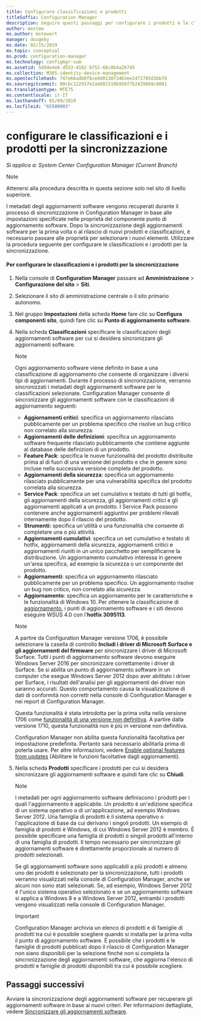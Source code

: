```yaml
---
title: Configurare classificazioni e prodotti
titleSuffix: Configuration Manager
description: Seguire questi passaggi per configurare i prodotti e le classificazioni degli aggiornamenti software per la sincronizzazione nella console di Configuration Manager.
author: mestew
ms.author: mstewart
manager: dougeby
ms.date: 02/15/2019
ms.topic: conceptual
ms.prod: configuration-manager
ms.technology: configmgr-sum
ms.assetid: 5ddde4e6-d553-4182-b752-6bc8b4a26745
ms.collection: M365-identity-device-management
ms.openlocfilehash: 747e66adb8f6ce0d013073463ee2472785d3bb70
ms.sourcegitcommit: 80cbc122937e1add82310b956f7b24296b9c8081
ms.translationtype: MTE75
ms.contentlocale: it-IT
ms.lasthandoff: 05/09/2019
ms.locfileid: "65500003"
---
```

#  <a name="configure-classifications-and-products-to-synchronize"></a>configurare le classificazioni e i prodotti per la sincronizzazione  

*Si applica a: System Center Configuration Manager (Current Branch)*


> [!NOTE]  
>  Attenersi alla procedura descritta in questa sezione solo nel sito di livello superiore.  

 I metadati degli aggiornamenti software vengono recuperati durante il processo di sincronizzazione in Configuration Manager in base alle impostazioni specificate nelle proprietà del componente punto di aggiornamento software. Dopo la sincronizzazione degli aggiornamenti software per la prima volta o al rilascio di nuovi prodotti e classificazioni, è necessario passare alle proprietà per selezionare i nuovi elementi. Utilizzare la procedura seguente per configurare le classificazioni e i prodotti per la sincronizzazione.  

#### <a name="to-configure-classifications-and-products-to-synchronize"></a>Per configurare le classificazioni e i prodotti per la sincronizzazione  

1.  Nella console di **Configuration Manager** passare ad **Amministrazione** > **Configurazione del sito** > **Siti**.

2. Selezionare il sito di amministrazione centrale o il sito primario autonomo.  

3.  Nel gruppo **Impostazioni** della scheda **Home** fare clic su **Configura componenti sito**, quindi fare clic su **Punto di aggiornamento software**.

4.  Nella scheda **Classificazioni** specificare le classificazioni degli aggiornamenti software per cui si desidera sincronizzare gli aggiornamenti software.  

    > [!NOTE]  
    >  Ogni aggiornamento software viene definito in base a una classificazione di aggiornamento che consente di organizzare i diversi tipi di aggiornamenti. Durante il processo di sincronizzazione, verranno sincronizzati i metadati degli aggiornamenti software per le classificazioni selezionate. Configuration Manager consente di sincronizzare gli aggiornamenti software con le classificazioni di aggiornamento seguenti:  
    >   
    > - **Aggiornamenti critici**: specifica un aggiornamento rilasciato pubblicamente per un problema specifico che risolve un bug critico non correlato alla sicurezza.  
    > - **Aggiornamenti delle definizioni**: specifica un aggiornamento software frequente rilasciato pubblicamente che contiene aggiunte al database delle definizioni di un prodotto.  
    > - **Feature Pack**: specifica le nuove funzionalità del prodotto distribuite prima al di fuori di una versione del prodotto e che in genere sono incluse nella successiva versione completa del prodotto.  
    > - **Aggiornamenti della sicurezza**: specifica un aggiornamento rilasciato pubblicamente per una vulnerabilità specifica del prodotto correlata alla sicurezza.  
    > - **Service Pack**: specifica un set cumulativo e testato di tutti gli hotfix, gli aggiornamenti della sicurezza, gli aggiornamenti critici e gli aggiornamenti applicati a un prodotto. I Service Pack possono contenere anche aggiornamenti aggiuntivi per problemi rilevati internamente dopo il rilascio del prodotto.  
    > - **Strumenti:** specifica un'utilità o una funzionalità che consente di completare una o più attività.  
    > - **Aggiornamenti cumulativi**: specifica un set cumulativo e testato di hotfix, aggiornamenti della sicurezza, aggiornamenti critici e aggiornamenti riuniti in un unico pacchetto per semplificarne la distribuzione. Un aggiornamento cumulativo interessa in genere un'area specifica, ad esempio la sicurezza o un componente del prodotto.  
    > - **Aggiornamenti**: specifica un aggiornamento rilasciato pubblicamente per un problema specifico. Un aggiornamento risolve un bug non critico, non correlato alla sicurezza.  
    > - **Aggiornamento**: specifica un aggiornamento per le caratteristiche e le funzionalità di Windows 10. Per ottenere la classificazione di [aggiornamento](https://support.microsoft.com/kb/3095113), i punti di aggiornamento software e i siti devono eseguire WSUS 4.0 con l'**hotfix 3095113**.    
    >       

    > [!NOTE]    
    > A partire da Configuration Manager versione 1706, è possibile selezionare la casella di controllo **Includi i driver di Microsoft Surface e gli aggiornamenti del firmware** per sincronizzare i driver di Microsoft Surface.<!--1098490--> Tutti i punti di aggiornamento software devono eseguire Windows Server 2016 per sincronizzare correttamente i driver di Surface. Se si abilita un punto di aggiornamento software in un computer che esegue Windows Server 2012 dopo aver abilitato i driver per Surface, i risultati dell'analisi per gli aggiornamenti dei driver non saranno accurati. Questo comportamento causa la visualizzazione di dati di conformità non corretti nella console di Configuration Manager e nei report di Configuration Manager.  
    >  
    > Questa funzionalità è stata introdotta per la prima volta nella versione 1706 come [funzionalità di una versione non definitiva](/sccm/core/servers/manage/pre-release-features). A partire dalla versione 1710, questa funzionalità non è più in versione non definitiva.  
    >  
    > Configuration Manager non abilita questa funzionalità facoltativa per impostazione predefinita. Pertanto sarà necessario abilitarla prima di poterla usare. Per altre informazioni, vedere [Enable optional features from updates](/sccm/core/servers/manage/install-in-console-updates#bkmk_options) (Abilitare le funzioni facoltative dagli aggiornamenti).<!--505213-->  

5.  Nella scheda **Prodotti** specificare i prodotti per cui si desidera sincronizzare gli aggiornamenti software e quindi fare clic su **Chiudi**.  

    > [!NOTE]  
    >  I metadati per ogni aggiornamento software definiscono i prodotti per i quali l'aggiornamento è applicabile. Un prodotto è un'edizione specifica di un sistema operativo o di un'applicazione, ad esempio Windows Server 2012. Una famiglia di prodotti è il sistema operativo o l'applicazione di base da cui derivano i singoli prodotti. Un esempio di famiglia di prodotti è Windows, di cui Windows Server 2012 è membro. È possibile specificare una famiglia di prodotti o singoli prodotti all'interno di una famiglia di prodotti. Il tempo necessario per sincronizzare gli aggiornamenti software è direttamente proporzionale al numero di prodotti selezionati.  
    >   
    >  Se gli aggiornamenti software sono applicabili a più prodotti e almeno uno dei prodotti è selezionato per la sincronizzazione, tutti i prodotti verranno visualizzati nella console di Configuration Manager, anche se alcuni non sono stati selezionati. Se, ad esempio, Windows Server 2012 è l'unico sistema operativo selezionato e se un aggiornamento software si applica a Windows 8 e a Windows Server 2012, entrambi i prodotti vengono visualizzati nella console di Configuration Manager.  

    > [!IMPORTANT]  
    >  Configuration Manager archivia un elenco di prodotti e di famiglie di prodotti tra cui è possibile scegliere quando si installa per la prima volta il punto di aggiornamento software. È possibile che i prodotti e le famiglie di prodotti pubblicati dopo il rilascio di Configuration Manager non siano disponibili per la selezione finché non si completa la sincronizzazione degli aggiornamenti software, che aggiorna l'elenco di prodotti e famiglie di prodotti disponibili tra cui è possibile scegliere.  

## <a name="next-steps"></a>Passaggi successivi
Avviare la sincronizzazione degli aggiornamenti software per recuperare gli aggiornamenti software in base ai nuovi criteri. Per informazioni dettagliate, vedere [Sincronizzare gli aggiornamenti software](synchronize-software-updates.md).
